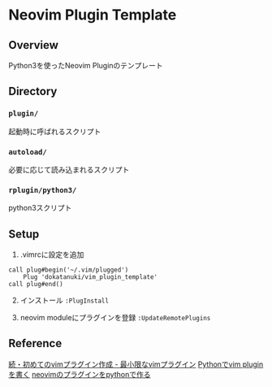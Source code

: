 # Neovim Plugin Template

## Overview
Python3を使ったNeovim Pluginのテンプレート  

## Directory
### `plugin/`
起動時に呼ばれるスクリプト  
### `autoload/`
必要に応じて読み込まれるスクリプト  
### `rplugin/python3/`
python3スクリプト

## Setup
1. .vimrcに設定を追加
```
call plug#begin('~/.vim/plugged')
    Plug 'dokatanuki/vim_plugin_template'
call plug#end()
```

2. インストール
`:PlugInstall`

3. neovim moduleにプラグインを登録
`:UpdateRemotePlugins`



## Reference
[続・初めてのvimプラグイン作成 - 最小限なvimプラグイン](https://qiita.com/bonjin6770@github/items/31e60707ecf2ad6c4496)
[Pythonでvim pluginを書く](https://qiita.com/zakuro9715/items/98449dd4c6b9e1d61ef5)
[neovimのプラグインをpythonで作る](https://qiita.com/ragiko/items/0d2a82603832f18a68e8)
